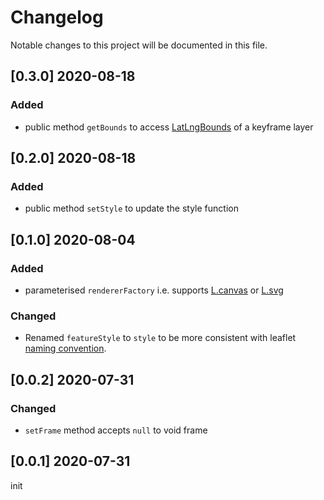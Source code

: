 # Changelog

Notable changes to this project will be documented in this file.

## [0.3.0] 2020-08-18

### Added

- public method `getBounds` to access [LatLngBounds](https://leafletjs.com/reference-1.6.0.html#latlngbounds) of a keyframe layer

## [0.2.0] 2020-08-18

### Added

- public method `setStyle` to update the style function

## [0.1.0] 2020-08-04

### Added

- parameterised `rendererFactory` i.e. supports [L.canvas](https://leafletjs.com/reference-1.6.0.html#canvas) or [L.svg](https://leafletjs.com/reference-1.6.0.html#svg)

### Changed

- Renamed `featureStyle` to `style` to be more consistent with leaflet [naming convention](https://leafletjs.com/reference-1.6.0.html#geojson-style).

## [0.0.2] 2020-07-31

### Changed

- `setFrame` method accepts `null` to void frame

## [0.0.1] 2020-07-31

init

